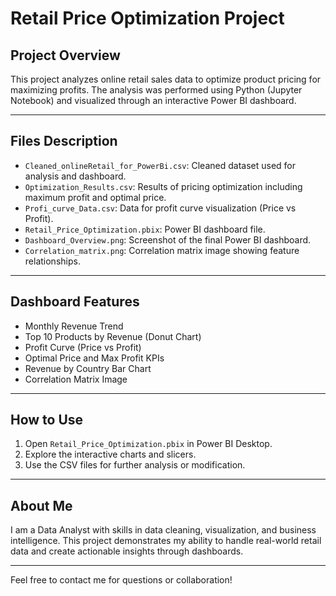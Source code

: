 # Retail Price Optimization Project

## Project Overview
This project analyzes online retail sales data to optimize product pricing for maximizing profits. The analysis was performed using Python (Jupyter Notebook) and visualized through an interactive Power BI dashboard.

---

## Files Description
- `Cleaned_onlineRetail_for_PowerBi.csv`: Cleaned dataset used for analysis and dashboard.
- `Optimization_Results.csv`: Results of pricing optimization including maximum profit and optimal price.
- `Profi_curve_Data.csv`: Data for profit curve visualization (Price vs Profit).
- `Retail_Price_Optimization.pbix`: Power BI dashboard file.
- `Dashboard_Overview.png`: Screenshot of the final Power BI dashboard.
- `Correlation_matrix.png`: Correlation matrix image showing feature relationships.

---

## Dashboard Features
- Monthly Revenue Trend
- Top 10 Products by Revenue (Donut Chart)
- Profit Curve (Price vs Profit)
- Optimal Price and Max Profit KPIs
- Revenue by Country Bar Chart
- Correlation Matrix Image

---

## How to Use
1. Open `Retail_Price_Optimization.pbix` in Power BI Desktop.
2. Explore the interactive charts and slicers.
3. Use the CSV files for further analysis or modification.

---

## About Me
I am a Data Analyst with skills in data cleaning, visualization, and business intelligence. This project demonstrates my ability to handle real-world retail data and create actionable insights through dashboards.

---

Feel free to contact me for questions or collaboration!

